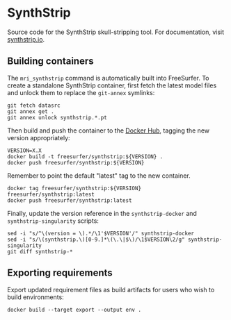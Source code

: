 # SynthStrip

Source code for the SynthStrip skull-stripping tool. For documentation, visit [synthstrip.io](https://synthstrip.io).


## Building containers

The `mri_synthstrip` command is automatically built into FreeSurfer.
To create a standalone SynthStrip container, first fetch the latest model files and unlock them to replace the `git-annex` symlinks:

```shell
git fetch datasrc
git annex get .
git annex unlock synthstrip.*.pt
```

Then build and push the container to the [Docker Hub](https://hub.docker.com/u/freesurfer), tagging the new version appropriately:

```shell
VERSION=X.X
docker build -t freesurfer/synthstrip:${VERSION} .
docker push freesurfer/synthstrip:${VERSION}
```

Remember to point the default "latest" tag to the new container.

```shell
docker tag freesurfer/synthstrip:${VERSION} freesurfer/synthstrip:latest
docker push freesurfer/synthstrip:latest
```

Finally, update the version reference in the `synthstrip-docker` and `synthstrip-singularity` scripts:

```shell
sed -i "s/^\(version = \).*/\1'$VERSION'/" synthstrip-docker
sed -i "s/\(synthstrip.\)[0-9.]*\(\.\|$\)/\1$VERSION\2/g" synthstrip-singularity
git diff synthstrip-*
```

## Exporting requirements

Export updated requirement files as build artifacts for users who wish to build environments:

```shell
docker build --target export --output env .
```
